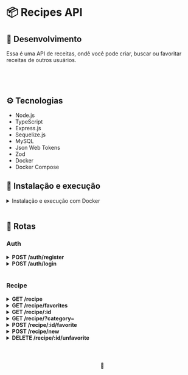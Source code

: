 # 📦 Recipes API

## 📡 Desenvolvimento

Essa é uma API de receitas, ondê você pode criar, buscar ou favoritar receitas de outros usuários.

#

<br />

## ⚙️ Tecnologias

- Node.js
- TypeScript
- Express.js
- Sequelize.js
- MySQL
- Json Web Tokens
- Zod
- Docker
- Docker Compose

## 🚀 Instalação e execução

<details>
<summary>Instalação e execução com Docker</summary>
<br />

Para rodar está aplicação é necessário ter **Git**, **Node**, **Docker** e o **Docker Compose** instalados no seu computador. O Docker Compose precisa estar na versão **1.29** ou superior e o Node na versão 16.

Para conseguir executar os comandos do abaixo também é necessário que seu sistema operacional tenha um terminal Bash instalado. Caso você esteja utilizando Linux ou macOS, o Bash já vem instalado por padrão. Porém, se o seu sistema for Windows, você pode [aprender como instalar](https://dicasdeprogramacao.com.br/como-instalar-o-git-no-windows/).

### 1 - Clone o repositório:

```
git clone git@github.com:lauropera/recipes-API.git
```

### 2 - Na raíz do projeto, suba os containers do backend (`rcp_backend`) e o banco de dados (`rcp_db`) com o comando:

    docker-compose up -d --build

Os containers estão mapeados nas seguintes portas:

- rcp_backend: 3001
- rcp_db: 3002

Para parar os containers, na pasta raiz do projeto execute o comando:

    docker-compose down

### 3 - Usuários para fazer login

Nessa aplicação é necessário fazer o login com um email e senha. A tabela abaixo disponibiliza usuários pré-cadastrados para o acesso:

| Email              |    Senha    |
| ------------------ | :---------: |
| mallu@artist.com   | sambinhabom |
| sebastian@sebs.com |    piano    |

</details>
<br />

## 🔎 Rotas

### Auth

<details>
  <summary><strong>POST /auth/register</strong></summary>
  • Cadastra um novo usuário.

<br/>

  <h3>Corpo da requisição:</h3>

```
{
    "name": "Arezu",
    "email": "arezu@pokemail.com",
    "password": "pokepass"
}
```

</details>

<details>
  <summary><strong>POST /auth/login</strong></summary>
  • Faz o login na aplicação.

<br/>

  <h3>Corpo da requisição:</h3>

```
{
  "email": "sebastian@sebs.com",
  "password": "piano"
}
```

</details>

<br />

### Recipe

<details>
  <summary><strong>GET /recipe</strong></summary>
  • Traz todas as receitas.
</details>

<details>
  <summary><strong>GET /recipe/favorites</strong></summary>
  • Traz as receitas favoritadas do usuário.
</details>

<details>
  <summary><strong>GET /recipe/:id</strong></summary>
  • Traz uma receita pelo seu id.
</details>

<details>
  <summary><strong>GET /recipe/?category=</strong></summary>
  • Traz todas as receitas pela categoria.

<br/>

  <h3>Exemplo de rota</h3>

```
/recipe/?category=lanchesF
```

</details>

<details>
  <summary><strong>POST /recipe/:id/favorite</strong></summary>
  • Adiciona uma receita nos favoritos pelo seu id.
</details>

<details>
  <summary><strong>POST /recipe/new</strong></summary>
  • Cria uma nova receita.

  <br/>

  <h3>Corpo da requisição:</h3>

```
{
    "name": "Miojo",
    "chef": "mallu@artist.com",
    "preparationTime": 5,
    "servings": 1,
    "videoUrl": "",
    "imageUrl": "",
    "category": "Bebidas",
    "tags": [
        "Macarrão instantâneo"
    ],
    "ingredients": [
        {
            "amount": 1,
            "name": "Pacote de miojo"
        }
    ],
    "instructions": [
        "Ferva a agua em 2 minutos",
        "Despeje o miojo na agua por 3 minutos",
        "Desligue o fogo e jogue o tempero"
    ]
}
```

</details>

<details>
  <summary><strong>DELETE /recipe/:id/unfavorite</strong></summary>
  • Remove uma receita nos favoritos pelo seu id.
</details>

<br />

#

<div>
  <p align="center">🍐</p>
</div>
